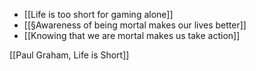* [[Life is too short for gaming alone]]
* [[§Awareness of being mortal makes our lives better]]
* [[Knowing that we are mortal makes us take action]]

[[Paul Graham, Life is Short]]

<!-- #.inbox -->

<!-- {BearID:F67F5BB8-C1CE-4801-901D-78EC91CB4385-11937-000019DAFE22CB78} -->
